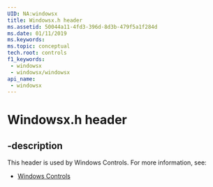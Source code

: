 ```yaml
---
UID: NA:windowsx
title: Windowsx.h header
ms.assetid: 50044a11-4fd3-396d-8d3b-479f5a1f284d
ms.date: 01/11/2019
ms.keywords: 
ms.topic: conceptual
tech.root: controls
f1_keywords:
 - windowsx
 - windowsx/windowsx
api_name:
 - windowsx
---
```


# Windowsx.h header


## -description

This header is used by Windows Controls. For more information, see:

- [Windows Controls](../_controls/index.md)


